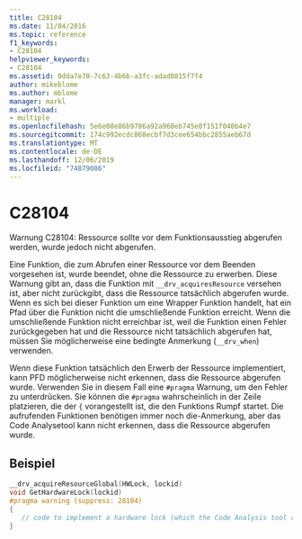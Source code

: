 ```yaml
---
title: C28104
ms.date: 11/04/2016
ms.topic: reference
f1_keywords:
- C28104
helpviewer_keywords:
- C28104
ms.assetid: 0dda7e70-7c63-4b6b-a3fc-adad0815f7f4
author: mikeblome
ms.author: mblome
manager: markl
ms.workload:
- multiple
ms.openlocfilehash: 5e6e08e86b9786a92a960eb745e0f151f040b4e7
ms.sourcegitcommit: 174c992ecdc868ecbf7d3cee654bbc2855aeb67d
ms.translationtype: MT
ms.contentlocale: de-DE
ms.lasthandoff: 12/06/2019
ms.locfileid: "74879086"
---
```

# <a name="c28104"></a>C28104
Warnung C28104: Ressource sollte vor dem Funktionsausstieg abgerufen werden, wurde jedoch nicht abgerufen.

 Eine Funktion, die zum Abrufen einer Ressource vor dem Beenden vorgesehen ist, wurde beendet, ohne die Ressource zu erwerben. Diese Warnung gibt an, dass die Funktion mit `__drv_acquiresResource` versehen ist, aber nicht zurückgibt, dass die Ressource tatsächlich abgerufen wurde. Wenn es sich bei dieser Funktion um eine Wrapper Funktion handelt, hat ein Pfad über die Funktion nicht die umschließende Funktion erreicht. Wenn die umschließende Funktion nicht erreichbar ist, weil die Funktion einen Fehler zurückgegeben hat und die Ressource nicht tatsächlich abgerufen hat, müssen Sie möglicherweise eine bedingte Anmerkung (`__drv_when`) verwenden.

 Wenn diese Funktion tatsächlich den Erwerb der Ressource implementiert, kann PFD möglicherweise nicht erkennen, dass die Ressource abgerufen wurde. Verwenden Sie in diesem Fall eine `#pragma` Warnung, um den Fehler zu unterdrücken. Sie können die `#pragma` wahrscheinlich in der Zeile platzieren, die der `{` vorangestellt ist, die den Funktions Rumpf startet. Die aufrufenden Funktionen benötigen immer noch die-Anmerkung, aber das Code Analysetool kann nicht erkennen, dass die Ressource abgerufen wurde.

## <a name="example"></a>Beispiel

```cpp
__drv_acquireResourceGlobal(HWLock, lockid)
void GetHardwareLock(lockid)
#pragma warning (suppress: 28104)
{
   // code to implement a hardware lock (which the Code Analysis tool can't recognize)
}
```
